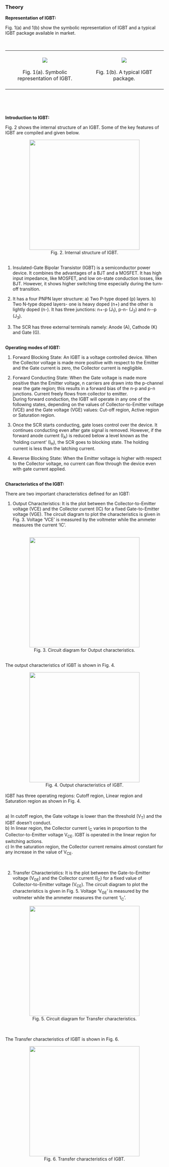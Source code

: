 ### Theory


**Representation of IGBT:**

Fig. 1(a) and 1(b) show the symbolic representation of IGBT and a typical IGBT package available in market.

<br>

<table border="0" align="center" style="width:100%; border:none;">
  <tr>
<td style="width:50%">
<center>

<br>
<img src="images/th1.png">
<br><br>
Fig. 1(a). Symbolic representation of IGBT.
<br><br>
</center>
</td>
<td style="width:50%">
  
<center>

<br>
<img src="images/th2.png">
<br><br>
Fig. 1(b). A typical IGBT package.
<br><br>
</center> 
    </td>
  </tr>
</table>
<br>

<br>
<div style="float: left; width:100%;"><br>
  
**Introduction to IGBT:**

Fig. 2 shows the internal structure of an IGBT. Some of the key features of IGBT are compiled and given below.

</div>

<center>
<img src="images/th3.png" height="350px">

<br>
Fig. 2. Internal structure of IGBT.
<br>
</center>
<br>

1.  Insulated-Gate Bipolar Transistor (IGBT) is a semiconductor power device. It combines the advantages of a BJT and a MOSFET. It has high input impedance, like MOSFET, and low on-state conduction losses, like BJT. However, it shows higher switching time especially during the turn-off transition.<br>

2.  It has a four PNPN layer structure: a) Two P-type doped (p) layers. b) Two N-type doped layers- one is heavy doped (n+) and the other is lightly doped (n-). It has three junctions: n+-p (J<sub>1</sub>), p-n- (J<sub>2</sub>) and n--p (J<sub>3</sub>).<br>
3.  The  SCR has three external terminals namely: Anode (A), Cathode (K) and Gate (G).<br><br>


**Operating modes of IGBT:**
<br>

1.  Forward Blocking State: An IGBT is a voltage controlled device. When the Collector voltage is made more positive with respect to the Emitter and the Gate current is zero, the Collector current is negligible.

2.  Forward Conducting State: When the Gate voltage is made more positive than the Emitter voltage, n carriers are drawn into the p-channel near the gate region; this results in a forward bias of the n-p and p-n junctions. Current freely flows from collector to emitter.<br>
During forward conduction, the IGBT will operate in any one of the following states, depending on the values of Collector-to-Emitter voltage (VCE) and the Gate voltage (VGE) values: Cut-off region, Active region or Saturation region.
  
3.  Once the SCR starts conducting, gate loses control over the device. It continues conducting even after gate signal is removed. However, if the forward anode current (I<sub>A</sub>) is reduced below a level known as the ‘holding current’ (I<sub>H</sub>), the SCR goes to blocking state. The holding current is less than the latching current.

4.  Reverse Blocking State:  When the Emitter voltage is higher with respect to the Collector voltage, no current can flow through the device even with gate current applied.<br><br>



**Characteristics of the IGBT:**

There are two important characteristics defined for an IGBT:

1.  Output Characteristics: It is the plot between the Collector-to-Emitter voltage (VCE) and the Collector current (IC) for a fixed Gate-to-Emitter voltage (VGE). The circuit diagram to plot the characteristics is given in Fig. 3. Voltage ‘VCE’ is measured by the voltmeter while the ammeter measures the current ‘IC’.<br><br>

<center>
<img src="images/th4.png" height="350px">

<br>
Fig. 3. Circuit diagram for Output characteristics.
<br>
</center>
<br> 

The output characteristics of IGBT is shown in Fig. 4.

<center>
<img src="images/th5.png" height="350px">

<br>
Fig. 4. Output characteristics of IGBT.
<br>
</center>
<br> 
IGBT has three operating regions: Cutoff region, Linear region and Saturation region as shown in Fig. 4. <br><br>

a)  In cutoff region, the Gate voltage is lower than the threshold (V<sub>T</sub>) and the IGBT doesn’t conduct.<br>
b)  In linear region, the Collector current I<sub>C</sub> varies in proportion to the Collector-to-Emitter voltage V<sub>CE</sub>. IGBT is operated in the linear region for switching actions.<br>
c)  In the saturation region, the Collector current remains almost constant for any increase in the value of V<sub>CE</sub>.<br>

<div style="float: left; width:100%;"><br>
  
2.  Transfer Characteristics: It is the plot between the Gate-to-Emitter voltage (V<sub>GE</sub>) and the Collector current (I<sub>C</sub>) for a fixed value of Collector-to-Emitter voltage (V<sub>CE</sub>). The circuit diagram to plot the characteristics is given in Fig. 5. Voltage ‘V<sub>GE</sub>‘ is measured by the voltmeter while the ammeter measures the current ‘I<sub>C</sub>’.
</div>

<center>
<img src="images/th6.png" height="350px">

<br>
Fig. 5. Circuit diagram for Transfer characteristics.
<br>
</center>
<br>


<div style="float: left; width:100%;"><br>
  
The Transfer characteristics of IGBT is shown in Fig. 6. 
</div>

<center>
<img src="images/th7.png" height="350px">

<br>
Fig. 6. Transfer characteristics of IGBT.
<br>
</center>
